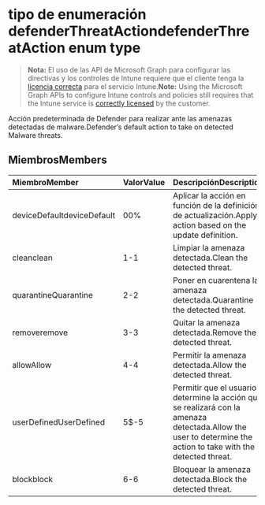 # <a name="defenderthreataction-enum-type"></a><span data-ttu-id="f53b9-101">tipo de enumeración defenderThreatAction</span><span class="sxs-lookup"><span data-stu-id="f53b9-101">defenderThreatAction enum type</span></span>

> <span data-ttu-id="f53b9-102">**Nota:** El uso de las API de Microsoft Graph para configurar las directivas y los controles de Intune requiere que el cliente tenga la [licencia correcta](https://go.microsoft.com/fwlink/?linkid=839381) para el servicio Intune.</span><span class="sxs-lookup"><span data-stu-id="f53b9-102">**Note:** Using the Microsoft Graph APIs to configure Intune controls and policies still requires that the Intune service is [correctly licensed](https://go.microsoft.com/fwlink/?linkid=839381) by the customer.</span></span>

<span data-ttu-id="f53b9-103">Acción predeterminada de Defender para realizar ante las amenazas detectadas de malware.</span><span class="sxs-lookup"><span data-stu-id="f53b9-103">Defender’s default action to take on detected Malware threats.</span></span>
## <a name="members"></a><span data-ttu-id="f53b9-104">Miembros</span><span class="sxs-lookup"><span data-stu-id="f53b9-104">Members</span></span>
|<span data-ttu-id="f53b9-105">Miembro</span><span class="sxs-lookup"><span data-stu-id="f53b9-105">Member</span></span>|<span data-ttu-id="f53b9-106">Valor</span><span class="sxs-lookup"><span data-stu-id="f53b9-106">Value</span></span>|<span data-ttu-id="f53b9-107">Descripción</span><span class="sxs-lookup"><span data-stu-id="f53b9-107">Description</span></span>|
|:---|:---|:---|
|<span data-ttu-id="f53b9-108">deviceDefault</span><span class="sxs-lookup"><span data-stu-id="f53b9-108">deviceDefault</span></span>|<span data-ttu-id="f53b9-109">0</span><span class="sxs-lookup"><span data-stu-id="f53b9-109">0%</span></span>|<span data-ttu-id="f53b9-110">Aplicar la acción en función de la definición de actualización.</span><span class="sxs-lookup"><span data-stu-id="f53b9-110">Apply action based on the update definition.</span></span>|
|<span data-ttu-id="f53b9-111">clean</span><span class="sxs-lookup"><span data-stu-id="f53b9-111">clean</span></span>|<span data-ttu-id="f53b9-112">1</span><span class="sxs-lookup"><span data-stu-id="f53b9-112">-1</span></span>|<span data-ttu-id="f53b9-113">Limpiar la amenaza detectada.</span><span class="sxs-lookup"><span data-stu-id="f53b9-113">Clean the detected threat.</span></span>|
|<span data-ttu-id="f53b9-114">quarantine</span><span class="sxs-lookup"><span data-stu-id="f53b9-114">Quarantine</span></span>|<span data-ttu-id="f53b9-115">2</span><span class="sxs-lookup"><span data-stu-id="f53b9-115">-2</span></span>|<span data-ttu-id="f53b9-116">Poner en cuarentena la amenaza detectada.</span><span class="sxs-lookup"><span data-stu-id="f53b9-116">Quarantine the detected threat.</span></span>|
|<span data-ttu-id="f53b9-117">remove</span><span class="sxs-lookup"><span data-stu-id="f53b9-117">remove</span></span>|<span data-ttu-id="f53b9-118">3</span><span class="sxs-lookup"><span data-stu-id="f53b9-118">-3</span></span>|<span data-ttu-id="f53b9-119">Quitar la amenaza detectada.</span><span class="sxs-lookup"><span data-stu-id="f53b9-119">Remove the detected threat.</span></span>|
|<span data-ttu-id="f53b9-120">allow</span><span class="sxs-lookup"><span data-stu-id="f53b9-120">Allow</span></span>|<span data-ttu-id="f53b9-121">4</span><span class="sxs-lookup"><span data-stu-id="f53b9-121">-4</span></span>|<span data-ttu-id="f53b9-122">Permitir la amenaza detectada.</span><span class="sxs-lookup"><span data-stu-id="f53b9-122">Allow the detected threat.</span></span>|
|<span data-ttu-id="f53b9-123">userDefined</span><span class="sxs-lookup"><span data-stu-id="f53b9-123">UserDefined</span></span>|<span data-ttu-id="f53b9-124">5</span><span class="sxs-lookup"><span data-stu-id="f53b9-124">$-5</span></span>|<span data-ttu-id="f53b9-125">Permitir que el usuario determine la acción que se realizará con la amenaza detectada.</span><span class="sxs-lookup"><span data-stu-id="f53b9-125">Allow the user to determine the action to take with the detected threat.</span></span>|
|<span data-ttu-id="f53b9-126">block</span><span class="sxs-lookup"><span data-stu-id="f53b9-126">block</span></span>|<span data-ttu-id="f53b9-127">6</span><span class="sxs-lookup"><span data-stu-id="f53b9-127">-6</span></span>|<span data-ttu-id="f53b9-128">Bloquear la amenaza detectada.</span><span class="sxs-lookup"><span data-stu-id="f53b9-128">Block the detected threat.</span></span>|








